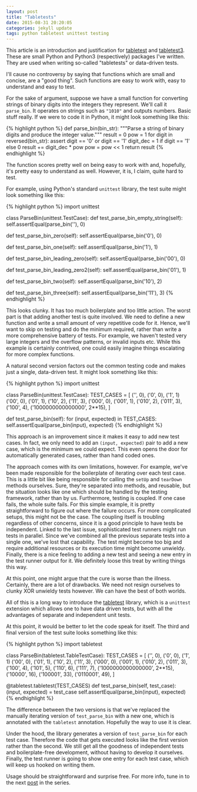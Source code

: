 ```yaml
---
layout: post
title: "Tabletests"
date: 2015-08-31 20:20:05
categories: jekyll update
tags: python tabletest unittest testing
---
```

This article is an introduction and justification for [tabletest][tabletest] and [tabletest3][tabletest3]. These are small Python and Python3 (respectively) packages I've written. They are used when writing so-called "tabletests" or data-driven tests.

I'll cause no controversy by saying that functions which are small and concise, are a "good thing". Such functions are easy to work with, easy to understand and easy to test.

For the sake of argument, suppose we have a small function for converting strings of binary digits into the integers they represent. We'll call it `parse_bin`. It operates on strings such as `"1010"` and outputs numbers. Basic stuff really. If we were to code it in Python, it might look something like this:

{% highlight python %}
def parse_bin(bin_str):
  """Parse a string of binary digits and produce the integer value."""
  result = 0
  pow = 1
  for digit in reversed(bin_str):
    assert digit == '0' or digit == '1'
    digit_dec = 1 if digit == '1' else 0
    result += digit_dec * pow
    pow = pow << 1
  return result
{% endhighlight %}

The function scores pretty well on being easy to work with and, hopefully, it's pretty easy to understand as well. However, it is, I claim, quite hard to test.

For example, using Python's standard `unittest` library, the test suite might look something like this:

{% highlight python %}
import unittest

class ParseBin(unittest.TestCase):
  def test_parse_bin_empty_string(self):
    self.assertEqual(parse_bin(''), 0)

  def test_parse_bin_zero(self):
    self.assertEqual(parse_bin('0'), 0)

  def test_parse_bin_one(self):
    self.assertEqual(parse_bin('1'), 1)

  def test_parse_bin_leading_zero(self):
    self.assertEqual(parse_bin('00'), 0)

  def test_parse_bin_leading_zero2(self):
    self.assertEqual(parse_bin('01'), 1)

  def test_parse_bin_two(self):
    self.assertEqual(parse_bin('10'), 2)

  def test_parse_bin_three(self):
    self.assertEqual(parse_bin('11'), 3)
{% endhighlight %}

This looks clunky. It has too much boilerplate and too little action. The worst part is that adding another test is quite involved. We need to define a new function and write a small amount of very repetitive code for it. Hence, we'll want to skip on testing and do the minimum required, rather than write a more comprehensive battery of tests. For example, we haven't tested very large integers and the overflow patterns, or invalid inputs etc. While this example is certainly contrived, one could easily imagine things escalating for more complex functions.

A natural second version factors out the common testing code and makes just a single, data-driven test. It might look something like this:

{% highlight python %}
import unittest

class ParseBin(unittest.TestCase):
  TEST_CASES = [
    ('', 0),
    ('0', 0),
    ('1', 1)
    ('00', 0),
    ('01', 1),
    ('10', 2),
    ('11', 3),
    ('000', 0),
    ('001', 1),
    ('010', 2),
    ('011', 3),
    ('100', 4),
    ('1000000000000000', 2**15),
    ]

  def test_parse_bin(self):
    for (input, expected) in TEST_CASES:
      self.assertEqual(parse_bin(input), expected)
{% endhighlight %}

This approach is an improvement since it makes it easy to add new test cases. In fact, we only need to add an `(input, expected)` pair to add a new case, which is the minimum we could expect. This even opens the door for automatically generated cases, rather than hand coded ones.

The approach comes with its own limitations, however. For example, we've been made responsible for the boilerplate of iterating over each test case. This is a little bit like being responsible for calling the `setUp` and `tearDown` methods ourselves. Sure, they're separated into methods, and reusable, but the situation looks like one which should be handled by the testing framework, rather than by us. Furthermore, testing is coupled. If one case fails, the whole suite fails. For this simple example, it is pretty straightforward to figure out where the failure occurs. For more complicated setups, this might not be the case. The coupling itself is troubling regardless of other concerns, since it is a good principle to have tests be independent. Linked to the last issue, sophisticated test runners might run tests in parallel. Since we've combined all the previous separate tests into a single one, we've lost that capability. The test might become too big and require additional resources or its execution time might become unwieldy. Finally, there is a nice feeling to adding a new test and seeing a new entry in the test runner output for it. We definitely loose this treat by writing things this way.

At this point, one might argue that the cure is worse than the illness. Certainly, there are a lot of drawbacks. We need not resign ourselves to clunky XOR unwieldy tests however. We can have the best of both worlds.

All of this is a long way to introduce the [tabletest][tabletest] library, which is a `unittest` extension which allows one to have data driven tests, but with all the advantages of separate and independent unit tests.

At this point, it would be better to let the code speak for itself. The third and final version of the test suite looks something like this:

{% highlight python %}
import tabletest

class ParseBin(tabletest.TableTestCase):
  TEST_CASES = [
    ('', 0),
    ('0', 0),
    ('1', 1)
    ('00', 0),
    ('01', 1),
    ('10', 2),
    ('11', 3),
    ('000', 0),
    ('001', 1),
    ('010', 2),
    ('011', 3),
    ('100', 4),
    ('101', 5),
    ('110', 6),
    ('111', 7),
    ('1000000000000000', 2**15),
    ('10000', 16),
    ('100001', 33),
    ('0110001', 49),
    ]

  @tabletest.tabletest(TEST_CASES)
  def test_parse_bin(self, test_case):
    (input, expected) = test_case
    self.assertEqual(parse_bin(input), expected)
{% endhighlight %}

The difference between the two versions is that we've replaced the manually iterating version of `test_parse_bin` with a new one, which is annotated with the `tabletest` annotation. Hopefully the way to use it is clear.

Under the hood, the library generates a version of `test_parse_bin` for each test case. Therefore the code that gets executed looks like the first version rather than the second. We still get all the goodness of independent tests and boilerplate-free development, without having to develop it ourselves. Finally, the test runner is going to show one entry for each test case, which will keep us hooked on writing them.

Usage should be straightforward and surprise free. For more info, tune in to the next [post][how-tabletest-works] in the series.

[tabletest]: https://github.com/horia141/tabletest
[tabletest3]: https://github.com/horia141/tabletest3
[how-tabletest-works]: /jekyll/update/2015/09/08/how-tabletest-works.html